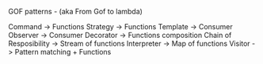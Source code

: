 GOF patterns - (aka From Gof to lambda)

Command                -> Functions
Strategy               -> Functions
Template               -> Consumer
Observer               -> Consumer
Decorator              -> Functions composition
Chain of Resposibility -> Stream of functions
Interpreter            -> Map of functions
Visitor                -> Pattern matching + Functions

